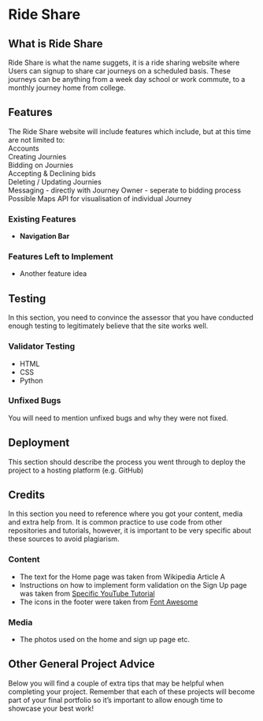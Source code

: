 # Ride Share

## What is Ride Share
Ride Share is what the name suggets, it is a ride sharing website where Users can signup to share car journeys on a scheduled basis. These journeys can be anything from a week day school or work commute, to a monthly journey home from college.

## Features 
The Ride Share website will include features which include, but at this time are not limited to:  
Accounts   
Creating Journies  
Bidding on Journies  
Accepting & Declining bids  
Deleting / Updating Journies  
Messaging - directly with Journey Owner - seperate to bidding process  
Possible Maps API for visualisation of individual Journey  
### Existing Features

- __Navigation Bar__

### Features Left to Implement

- Another feature idea

## Testing 

In this section, you need to convince the assessor that you have conducted enough testing to legitimately believe that the site works well. 

### Validator Testing 

- HTML
- CSS
- Python 

### Unfixed Bugs

You will need to mention unfixed bugs and why they were not fixed.

## Deployment

This section should describe the process you went through to deploy the project to a hosting platform (e.g. GitHub) 

## Credits 

In this section you need to reference where you got your content, media and extra help from. It is common practice to use code from other repositories and tutorials, however, it is important to be very specific about these sources to avoid plagiarism. 

### Content 

- The text for the Home page was taken from Wikipedia Article A
- Instructions on how to implement form validation on the Sign Up page was taken from [Specific YouTube Tutorial](https://www.youtube.com/)
- The icons in the footer were taken from [Font Awesome](https://fontawesome.com/)

### Media

- The photos used on the home and sign up page etc.

## Other General Project Advice

Below you will find a couple of extra tips that may be helpful when completing your project. Remember that each of these projects will become part of your final portfolio so it’s important to allow enough time to showcase your best work! 
